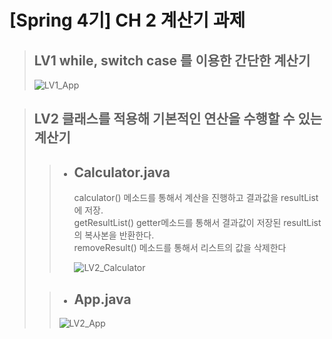 # [Spring 4기] CH 2 계산기 과제

> ## LV1 while, switch case 를 이용한 간단한 계산기
> ![LV1_App](https://github.com/user-attachments/assets/42e1bbb4-bd89-4f47-b38f-60fa1e2925a1)

> ## LV2 클래스를 적용해 기본적인 연산을 수행할 수 있는 계산기
>>
>> + ## **Calculator.java**<br>
>>   calculator() 메소드를 통해서 계산을 진행하고 결과값을 resultList에 저장.<br>
>>   getResultList() getter메소드를 통해서 결과값이 저장된 resultList의 복사본을 반환한다.<br>
>>   removeResult() 메소드를 통해서 리스트의 값을 삭제한다
>>
>>   ![LV2_Calculator](https://github.com/user-attachments/assets/d29305ad-7592-463e-ab9c-d0c1f03fe25c)
>
>>  + ## **App.java**<br>
>>  ![LV2_App](https://github.com/user-attachments/assets/7bca3e16-5888-44ed-ba00-3aa3674fc968)
